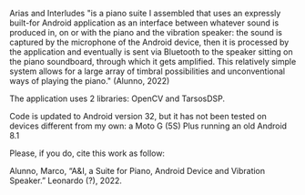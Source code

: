 Arias and Interludes "is a piano suite I assembled that uses an expressly built-for Android application as an interface between whatever sound is produced in, on or with the piano and the vibration speaker: the sound is captured by the microphone of the Android device, then it is processed by the application and eventually is sent via Bluetooth to the speaker sitting on the piano soundboard, through which it gets amplified. This relatively simple system allows for a large array of timbral possibilities and unconventional ways of playing the piano." (Alunno, 2022)

The application uses 2 libraries: OpenCV and TarsosDSP.

Code is updated to Android version 32, but it has not been tested on devices different from my own: a Moto G (5S) Plus running an old Android 8.1

Please, if you do, cite this work as follow:

Alunno, Marco, “A&I, a Suite for Piano, Android Device and Vibration Speaker.” Leonardo (?), 2022.
